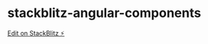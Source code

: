 # stackblitz-angular-components

[Edit on StackBlitz ⚡️](https://stackblitz.com/edit/stackblitz-starters-kvnc1h)